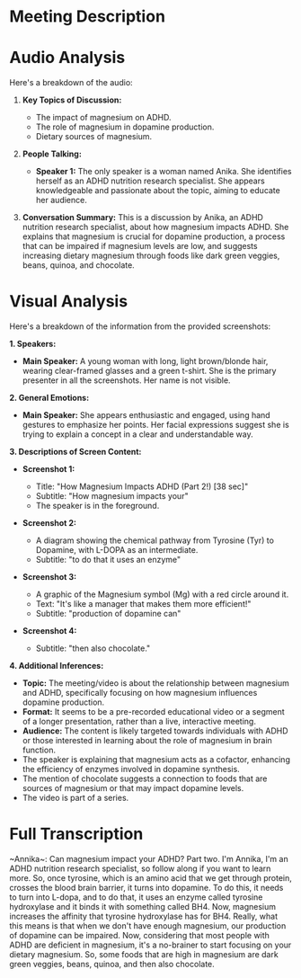 # Meeting Description




# Audio Analysis

Here's a breakdown of the audio:

1.  **Key Topics of Discussion:**
    *   The impact of magnesium on ADHD.
    *   The role of magnesium in dopamine production.
    *   Dietary sources of magnesium.

2.  **People Talking:**
    *   **Speaker 1:** The only speaker is a woman named Anika. She identifies herself as an ADHD nutrition research specialist. She appears knowledgeable and passionate about the topic, aiming to educate her audience.

3.  **Conversation Summary:**
    This is a discussion by Anika, an ADHD nutrition research specialist, about how magnesium impacts ADHD. She explains that magnesium is crucial for dopamine production, a process that can be impaired if magnesium levels are low, and suggests increasing dietary magnesium through foods like dark green veggies, beans, quinoa, and chocolate.



# Visual Analysis

Here's a breakdown of the information from the provided screenshots:

**1. Speakers:**

*   **Main Speaker:** A young woman with long, light brown/blonde hair, wearing clear-framed glasses and a green t-shirt. She is the primary presenter in all the screenshots. Her name is not visible.

**2. General Emotions:**

*   **Main Speaker:** She appears enthusiastic and engaged, using hand gestures to emphasize her points. Her facial expressions suggest she is trying to explain a concept in a clear and understandable way.

**3. Descriptions of Screen Content:**

*   **Screenshot 1:**
    *   Title: "How Magnesium Impacts ADHD (Part 2!) [38 sec]"
    *   Subtitle: "How magnesium impacts your"
    *   The speaker is in the foreground.

*   **Screenshot 2:**
    *   A diagram showing the chemical pathway from Tyrosine (Tyr) to Dopamine, with L-DOPA as an intermediate.
    *   Subtitle: "to do that it uses an enzyme"

*   **Screenshot 3:**
    *   A graphic of the Magnesium symbol (Mg) with a red circle around it.
    *   Text: "It's like a manager that makes them more efficient!"
    *   Subtitle: "production of dopamine can"

*   **Screenshot 4:**
    * Subtitle: "then also chocolate."

**4. Additional Inferences:**

*   **Topic:** The meeting/video is about the relationship between magnesium and ADHD, specifically focusing on how magnesium influences dopamine production.
*   **Format:** It seems to be a pre-recorded educational video or a segment of a longer presentation, rather than a live, interactive meeting.
*   **Audience:** The content is likely targeted towards individuals with ADHD or those interested in learning about the role of magnesium in brain function.
* The speaker is explaining that magnesium acts as a cofactor, enhancing the efficiency of enzymes involved in dopamine synthesis.
* The mention of chocolate suggests a connection to foods that are sources of magnesium or that may impact dopamine levels.
* The video is part of a series.



# Full Transcription

~Annika~: Can magnesium impact your ADHD? Part two. I'm Annika, I'm an ADHD nutrition research specialist, so follow along if you want to learn more. So, once tyrosine, which is an amino acid that we get through protein, crosses the blood brain barrier, it turns into dopamine. To do this, it needs to turn into L-dopa, and to do that, it uses an enzyme called tyrosine hydroxylase and it binds it with something called BH4. Now, magnesium increases the affinity that tyrosine hydroxylase has for BH4. Really, what this means is that when we don't have enough magnesium, our production of dopamine can be impaired. Now, considering that most people with ADHD are deficient in magnesium, it's a no-brainer to start focusing on your dietary magnesium. So, some foods that are high in magnesium are dark green veggies, beans, quinoa, and then also chocolate.